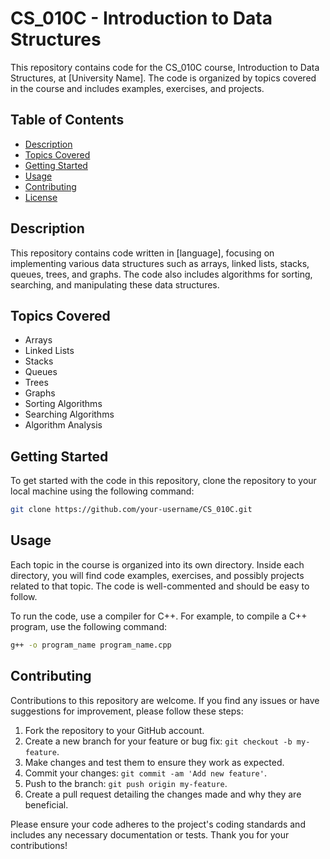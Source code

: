 # CS_010C - Introduction to Data Structures

This repository contains code for the CS_010C course, Introduction to Data Structures, at [University Name]. The code is organized by topics covered in the course and includes examples, exercises, and projects.

## Table of Contents

- [Description](#description)
- [Topics Covered](#topics-covered)
- [Getting Started](#getting-started)
- [Usage](#usage)
- [Contributing](#contributing)
- [License](#license)

## Description

This repository contains code written in [language], focusing on implementing various data structures such as arrays, linked lists, stacks, queues, trees, and graphs. The code also includes algorithms for sorting, searching, and manipulating these data structures.

## Topics Covered

- Arrays
- Linked Lists
- Stacks
- Queues
- Trees
- Graphs
- Sorting Algorithms
- Searching Algorithms
- Algorithm Analysis

## Getting Started

To get started with the code in this repository, clone the repository to your local machine using the following command:

```bash
git clone https://github.com/your-username/CS_010C.git

```
## Usage

Each topic in the course is organized into its own directory. Inside each directory, you will find code examples, exercises, and possibly projects related to that topic. The code is well-commented and should be easy to follow.

To run the code, use a compiler for C++. For example, to compile a C++ program, use the following command:

```bash
g++ -o program_name program_name.cpp
```

## Contributing

Contributions to this repository are welcome. If you find any issues or have suggestions for improvement, please follow these steps:

1. Fork the repository to your GitHub account.
2. Create a new branch for your feature or bug fix: `git checkout -b my-feature`.
3. Make changes and test them to ensure they work as expected.
4. Commit your changes: `git commit -am 'Add new feature'`.
5. Push to the branch: `git push origin my-feature`.
6. Create a pull request detailing the changes made and why they are beneficial.

Please ensure your code adheres to the project's coding standards and includes any necessary documentation or tests. Thank you for your contributions!

